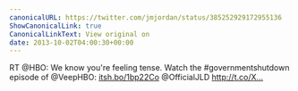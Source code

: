 ```yaml
---
canonicalURL: https://twitter.com/jmjordan/status/385252929172955136
ShowCanonicalLink: true
CanonicalLinkText: View original on
date: 2013-10-02T04:00:30+00:00
---
```

RT @HBO: We know you're feeling tense. Watch the #governmentshutdown episode of @VeepHBO: [itsh.bo/1bp22Co](http://itsh.bo/1bp22Co) @OfficialJLD http://t.co/X…